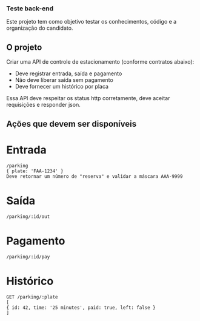### Teste back-end

Este projeto tem como objetivo testar os conhecimentos, código e a organização do
candidato.
## O projeto

Criar uma API de controle de estacionamento (conforme contratos abaixo):
- Deve registrar entrada, saída e pagamento
- Não deve liberar saída sem pagamento
- Deve fornecer um histórico por placa

Essa API deve respeitar os status http corretamente, deve aceitar requisições e
responder json.

## Ações que devem ser disponíveis

# Entrada
```
/parking
{ plate: 'FAA-1234' }
Deve retornar um número de "reserva" e validar a máscara AAA-9999
```
# Saída
```
/parking/:id/out
```

# Pagamento

```
/parking/:id/pay
```

# Histórico
```
GET /parking/:plate
[
{ id: 42, time: '25 minutes', paid: true, left: false }
]
```
